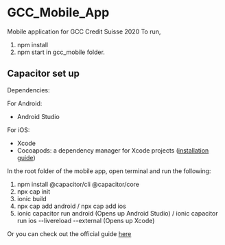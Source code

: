 # GCC_Mobile_App

Mobile application for GCC Credit Suisse 2020
To run,

1. npm install
2. npm start
   in gcc_mobile folder.

## Capacitor set up

Dependencies:

For Android:

- Android Studio

For iOS:

- Xcode
- Cocoapods: a dependency manager for Xcode projects ([installation guide](https://guides.cocoapods.org/using/getting-started.html#installation))

In the root folder of the mobile app, open terminal and run the following:

1. npm install @capacitor/cli @capacitor/core
2. npx cap init
3. ionic build
4. npx cap add android / npx cap add ios
5. ionic capacitor run android (Opens up Android Studio) / ionic capacitor run ios --livereload --external (Opens up Xcode)

Or you can check out the official guide [here](https://capacitorjs.com/docs/getting-started/dependencies)
